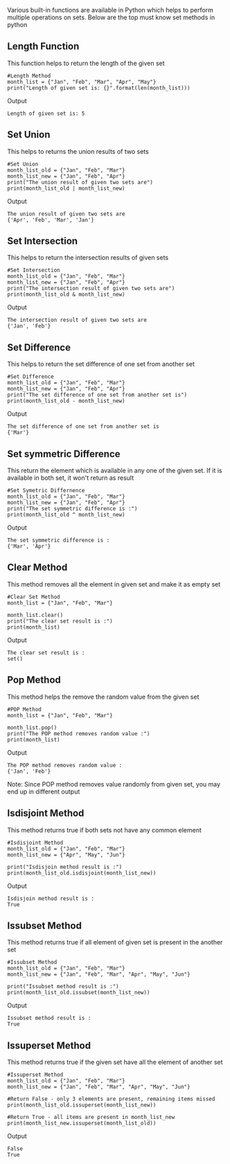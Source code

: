 Various built-in functions are available in Python which helps to perform multiple operations on sets. Below are the top must know set methods in python

## **Length Function**
This function helps to return the length of the given set 

    #Length Method
    month_list = {"Jan", "Feb", "Mar", "Apr", "May"}
    print("Length of given set is: {}".format(len(month_list)))

 Output

    Length of given set is: 5

## **Set Union**
This helps to returns the union results of two sets

    #Set Union
    month_list_old = {"Jan", "Feb", "Mar"}
    month_list_new = {"Jan", "Feb", "Apr"}
    print("The union result of given two sets are")
    print(month_list_old | month_list_new)

 Output

    The union result of given two sets are
    {'Apr', 'Feb', 'Mar', 'Jan'}

## **Set Intersection**
This helps to return the intersection results of given sets

    #Set Intersection
    month_list_old = {"Jan", "Feb", "Mar"}
    month_list_new = {"Jan", "Feb", "Apr"}
    print("The intersection result of given two sets are")
    print(month_list_old & month_list_new)

 Output

    The intersection result of given two sets are
    {'Jan', 'Feb'}

## **Set Difference**
This helps to return the set difference of one set from another set

    #Set Difference
    month_list_old = {"Jan", "Feb", "Mar"}
    month_list_new = {"Jan", "Feb", "Apr"}
    print("The set difference of one set from another set is")
    print(month_list_old - month_list_new)

 Output

    The set difference of one set from another set is
    {'Mar'}

## **Set symmetric Difference**
This return the element which is available in any one of the given set. If it is available in both set, it won't return as result

    #Set Symetric Differnence
    month_list_old = {"Jan", "Feb", "Mar"}
    month_list_new = {"Jan", "Feb", "Apr"}
    print("The set symmetric difference is :")
    print(month_list_old ^ month_list_new)

 Output

    The set symmetric difference is :
    {'Mar', 'Apr'}

## **Clear Method**
This method removes all the element in given set and make it as empty set

    #Clear Set Method
    month_list = {"Jan", "Feb", "Mar"}

    month_list.clear()
    print("The clear set result is :")
    print(month_list)

 Output

    The clear set result is :
    set()

## **Pop Method**
This method helps the remove the random value from the given set

    #POP Method
    month_list = {"Jan", "Feb", "Mar"}

    month_list.pop()
    print("The POP method removes random value :")
    print(month_list)

 Output

    The POP method removes random value :
    {'Jan', 'Feb'}

Note: Since POP method removes value randomly from given set, you may end up in different output

## **Isdisjoint Method**
This method returns true if both sets not have any common element

    #Isdisjoint Method
    month_list_old = {"Jan", "Feb", "Mar"}
    month_list_new = {"Apr", "May", "Jun"}

    print("Isdisjoin method result is :")
    print(month_list_old.isdisjoint(month_list_new))

 Output

    Isdisjoin method result is :
    True

## **Issubset Method**
This method returns true if all element of given set is present in the another set

    #Issubset Method
    month_list_old = {"Jan", "Feb", "Mar"}
    month_list_new = {"Jan", "Feb", "Mar", "Apr", "May", "Jun"}

    print("Issubset method result is :")
    print(month_list_old.issubset(month_list_new))

 Output

    Issubset method result is :
    True

## **Issuperset Method**
This method returns true if the given set have all the element of another set

    #Issuperset Method
    month_list_old = {"Jan", "Feb", "Mar"}
    month_list_new = {"Jan", "Feb", "Mar", "Apr", "May", "Jun"}

    #Return False - only 3 elements are present, remaining items missed
    print(month_list_old.issuperset(month_list_new))

    #Return True - all items are present in month_list_new
    print(month_list_new.issuperset(month_list_old))

 Output

    False
    True